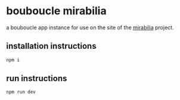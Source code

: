 # bouboucle mirabilia

a bouboucle app instance for use on the site of the [mirabilia](https://mirabilia.ch/fr) project.

## installation instructions

``` sh
npm i
```

## run instructions

``` sh
npm run dev
```
